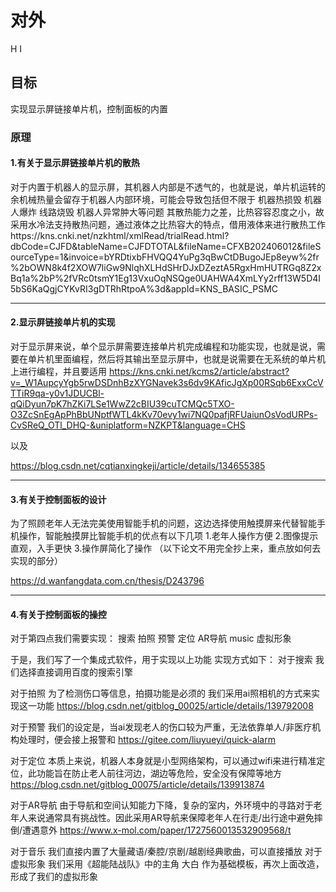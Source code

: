 # 对外
H I
## 目标
实现显示屏链接单片机，控制面板的内置
### 原理
#### 1.有关于显示屏链接单片机的散热
对于内置于机器人的显示屏，其机器人内部是不透气的，也就是说，单片机运转的余机械热量会留存于机器人内部环境，可能会导致包括但不限于 机器热损毁 机器人爆炸 线路烧毁 机器人异常肿大等问题 其散热能力之差，比热容容忍度之小，故采用水冷法支持散热问题，通过液体之比热容大的特点，借用液体来进行散热工作https://kns.cnki.net/nzkhtml/xmlRead/trialRead.html?dbCode=CJFD&tableName=CJFDTOTAL&fileName=CFXB202406012&fileSourceType=1&invoice=bYRDtixbFHVQQ4YuPg3qBwCtDBugoJEp8eyw%2fr%2bOWN8k4f2XOW7liGw9NlqhXLHdSHrDJxDZeztA5RgxHmHUTRGq8Z2xBq1a%2bP%2fVRc0tsmY1Eg13VxuOqNSQge0UAHWA4XmLYy2rff13W5D4I5bS6KaQgjCYKvRI3gDTRhRtpoA%3d&appId=KNS_BASIC_PSMC
***
#### 2.显示屏链接单片机的实现
对于显示屏来说，单个显示屏需要连接单片机完成编程和功能实现，也就是说，需要在单片机里面编程，然后将其输出至显示屏中，也就是说需要在无系统的单片机上进行编程，并且要适用
https://kns.cnki.net/kcms2/article/abstract?v=_W1AupcyYgb5rwDSDnhBzXYGNavek3s6dv9KAficJgXp00RSqb6ExxCcVTTiR9qa-y0v1JDUCBl-qQiDyun7pK7hZKi7LSe1WwZ2cBIU39cuTCMQc5TXO-O3ZcSnEgApPhBbUNptfWTL4kKv70evy1wi7NQ0pafjRFUaiunOsVodURPs-CvSReQ_OTl_DHQ-&uniplatform=NZKPT&language=CHS

以及

https://blog.csdn.net/cqtianxingkeji/article/details/134655385
***
#### 3.有关于控制面板的设计
为了照顾老年人无法完美使用智能手机的问题，这边选择使用触摸屏来代替智能手机操作，智能触摸屏比智能手机的优点有以下几项 1.老年人操作方便 2.图像提示直观，入手更快 3.操作屏简化了操作
（以下论文不用完全抄上来，重点放如何去实现的部分）

https://d.wanfangdata.com.cn/thesis/D243796
***
#### 4.有关于控制面板的操控
对于第四点我们需要实现：
搜索
拍照
预警
定位
AR导航
music
虚拟形象

于是，我们写了一个集成式软件，用于实现以上功能
实现方式如下：
对于搜索 我们选择直接调用百度的搜索引擎

对于拍照 为了检测伤口等信息，拍摄功能是必须的 我们采用ai照相机的方式来实现这一功能 https://blog.csdn.net/gitblog_00025/article/details/139792008

对于预警 我们的设定是，当ai发现老人的伤口较为严重，无法依靠单人/非医疗机构处理时，便会接上报警和 https://gitee.com/liuyueyi/quick-alarm

对于定位 本质上来说，机器人本身就是小型网络架构，可以通过wifi来进行精准定位，此功能旨在防止老人前往河边，湖边等危险，安全没有保障等地方
https://blog.csdn.net/gitblog_00075/article/details/139913874

对于AR导航 由于导航和空间认知能力下降，复杂的室内，外环境中的寻路对于老年人来说通常具有挑战性。因此采用AR导航来保障老年人在行走/出行途中避免摔倒/遭遇意外
https://www.x-mol.com/paper/1727560013532909568/t


对于音乐 我们直接内置了大量藏语/秦腔/京剧/越剧经典歌曲，可以直接播放
对于虚拟形象 我们采用《超能陆战队》中的主角 大白 作为基础模板，再次上面改造，形成了我们的虚拟形象
